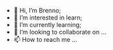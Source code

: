 - 👋 Hi, I’m Brenno;
- 👀 I’m interested in learn;
- 🌱 I’m currently learning;
- 💞️ I’m looking to collaborate on ...
- 📫 How to reach me ...

<!---
Kownitt/Kownitt is a ✨ special ✨ repository because its `README.md` (this file) appears on your GitHub profile.
You can click the Preview link to take a look at your changes.
--->
